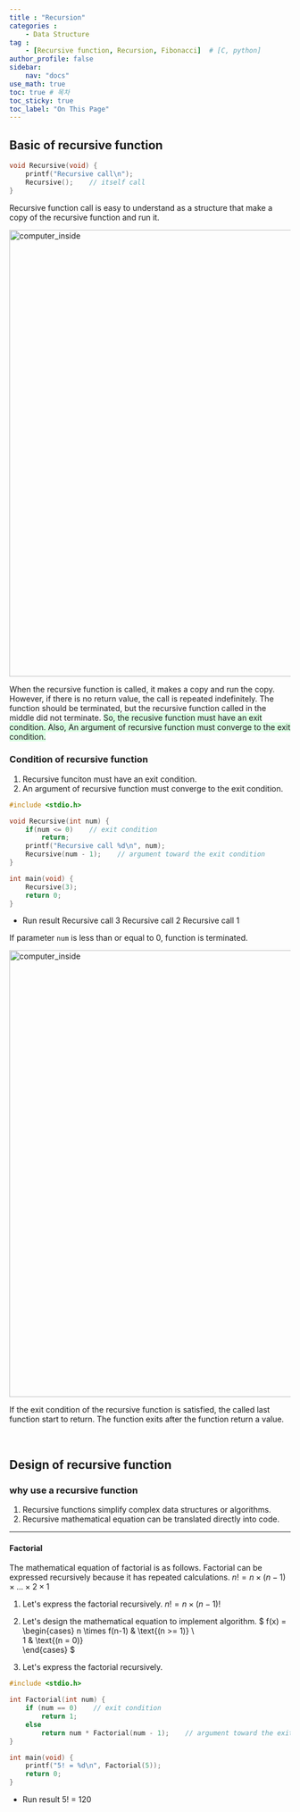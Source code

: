 ```yaml
---
title : "Recursion"
categories : 
    - Data Structure
tag :
    - [Recursive function, Recursion, Fibonacci]  # [C, python]
author_profile: false
sidebar:
    nav: "docs"
use_math: true
toc: true # 목차
toc_sticky: true
toc_label: "On This Page"
---
```


## Basic of recursive function

```c
void Recursive(void) {
    printf("Recursive call\n");
    Recursive();    // itself call 
}
```

Recursive function call is easy to understand as a structure that make a copy of the recursive function and run it.

<img width="800" alt="computer_inside" src="https://user-images.githubusercontent.com/92430498/142723977-4ec55614-a1c0-491f-8e80-66bc76adb9d8.png"> 

When the recursive function is called, it makes a copy and run the copy. However, if there is no return value, the call is repeated indefinitely. The function should be terminated, but the recursive function called in the middle did not terminate. <span style='background-color: #dcffe4'> So, the recusive function must have an exit condition. Also, An argument of recursive function must converge to the exit condition.</span>


### Condition of recursive function

1. Recursive funciton must have an exit condition.
2. An argument of recursive function must converge to the exit condition.

```c
#include <stdio.h>

void Recursive(int num) {
    if(num <= 0)    // exit condition
        return;
    printf("Recursive call %d\n", num);
    Recursive(num - 1);    // argument toward the exit condition
}

int main(void) {
    Recursive(3);
    return 0;
}
```

* Run result
Recursive call 3
Recursive call 2
Recursive call 1

If parameter `num` is less than or equal to 0, function is terminated.

<img width="800" alt="computer_inside" src="https://user-images.githubusercontent.com/92430498/142749561-d03c29f7-cac9-47df-9021-258753a8e2f1.png"> 

If the exit condition of the recursive function is satisfied, the called last function start to return. The function exits after the function return a value.

<br/>

## Design of recursive function
### why use a recursive function
1. Recursive functions simplify complex data structures or algorithms. 
2. Recursive mathematical equation can be translated directly into code.

---

#### Factorial
The mathematical equation of factorial is as follows. Factorial can be expressed recursively because it has repeated calculations.
$n! = n \times (n - 1) \times ...\times 2 \times 1$

1. Let's express the factorial recursively.
$n! = n \times (n - 1)!$

2. Let's design the mathematical equation to implement algorithm.
$
f(x) = \begin{cases} 
    n \times f(n-1) & \text{(n >= 1)} \\  
    1 & \text{(n = 0)}  
  \end{cases}
$

3. Let's express the factorial recursively.
```c
#include <stdio.h>

int Factorial(int num) {
    if (num == 0)    // exit condition
        return 1;
    else
        return num * Factorial(num - 1);    // argument toward the exit condition
}

int main(void) {
    printf("5! = %d\n", Factorial(5));
    return 0;
}
```

* Run result
5! = 120